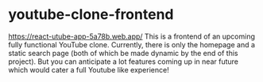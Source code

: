 # youtube-clone-frontend
https://react-utube-app-5a78b.web.app/
This is a frontend of an upcoming fully functional YouTube clone. 
Currently, there is only the homepage and a static search page (both of which be made dynamic by the end of this project). 
But you can anticipate a lot features coming up in near future which would cater a full Youtube like experience!

